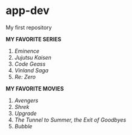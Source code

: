 # app-dev
My first repository

**MY FAVORITE SERIES**
1. *Eminence*
2. *Jujutsu Kaisen*
3. *Code Geass*
4. *Vinland Saga*
5. *Re: Zero*

**MY FAVORITE MOVIES**
1. *Avengers*
2. *Shrek*
3. *Upgrade*
4. *The Tunnel to Summer, the Exit of Goodbyes*
5. *Bubble*
